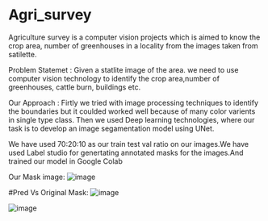 # Agri_survey

Agriculture survey is a computer vision projects which is aimed to know the crop area, number of greenhouses in a locality from the images taken from satilette.

Problem Statemet : Given a statlite image of the area. we need to use computer vision technology to identify the crop area,number of  greenhouses, cattle burn, buildings etc.

Our Approach : Firtly we tried with image processing techniques to identify the boundaries but it coulded worked well because of many color varients in single type class. Then we used 
Deep learning technologies, where our task is to develop an image segamentation model  using UNet.

We have used 70:20:10 as our train test val ratio on our images.We have used Label studio for genertating annotated masks for the images.And trained our model in Google Colab

Our Mask image:
![image](https://github.com/mithin-kumar/Agri_servey/assets/82752630/61032848-2e82-4044-a8ff-ea76349839b1)

#Pred Vs Original Mask:
![image](https://github.com/mithin-kumar/Agri_servey/assets/82752630/33bf1c85-0b04-4d25-b031-e6deee6bf257)

![image](https://github.com/mithin-kumar/Agri_servey/assets/82752630/efe64c36-0545-4476-b6e4-aa12ca89d019)

